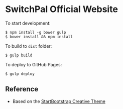 # SwitchPal Official Website

To start development:

    $ npm install -g bower gulp
    $ bower install && npm install

To build to `dist` folder:

    $ gulp build

To deploy to GitHub Pages:

    $ gulp deploy

## Reference

- Based on the [StartBootstrap Creative Theme](https://github.com/IronSummitMedia/startbootstrap-creative)
